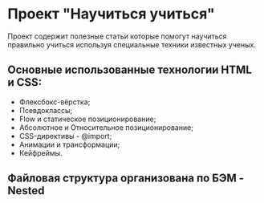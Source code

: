 # Проект "Научиться учиться"
Проект содержит полезные статьи которые помогут научиться правильно учиться используя специальные техники известных ученых.

## Основные использованные технологии HTML и CSS:
* Флексбокс-вёрстка;
* Псевдоклассы;
* Flow и статическое позиционирование;
* Абсолютное и Относительное позиционирование;
* CSS-директивы - @import;
* Анимации и трансформации;
* Кейфреймы.

## Файловая структура организована по БЭМ - Nested

